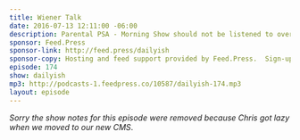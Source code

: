 ```yaml
---
title: Wiener Talk
date: 2016-07-13 12:11:00 -06:00
description: Parental PSA - Morning Show should not be listened to over supper. It&rsquo;s nothing but filth and potty talk.
sponsor: Feed.Press
sponsor-link: http://feed.press/dailyish
sponsor-copy: Hosting and feed support provided by Feed.Press.  Sign-up today and try FeedPress on a 14 day trial (no contracts or commitments). Use promo code "dailyish" during checkout to get 10% off your first year.
episode: 174
show: dailyish
mp3: http://podcasts-1.feedpress.co/10587/dailyish-174.mp3
layout: episode
---
```


<em>Sorry the show notes for this episode were removed because Chris got lazy when we moved to our new CMS</em>.
